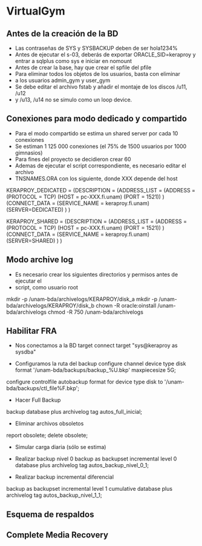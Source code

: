 # VirtualGym

## Antes de la creación de la BD
- Las contraseñas de SYS y SYSBACKUP deben de ser hola1234%
- Antes de ejecutar el s-03, deberás de exportar ORACLE_SID=keraproy
y entrar a sqlplus como sys e iniciar en nomount
- Antes de crear la base, hay que crear el spfile del pfile
- Para eliminar todos los objetos de los usuarios, basta con eliminar
- a los usuarios admin_gym y user_gym
- Se debe editar el archivo fstab y añadir el montaje de los discos /u11, /u12
- y /u13, /u14 no se simulo como un loop device.

## Conexiones para modo dedicado y compartido
- Para el modo compartido se estima un shared server por cada 10 conexiones
- Se estiman 1 125 000 conexiones (el 75% de 1500 usuarios por 1000 gimnasios)
- Para fines del proyecto se decidieron crear 60
- Ademas de ejecutar el script correspondiente, es necesario editar el archivo
- TNSNAMES.ORA con los siguiente, donde XXX depende del host

KERAPROY_DEDICATED =
 (DESCRIPTION =
  (ADDRESS_LIST =
   (ADDRESS = (PROTOCOL = TCP) (HOST = pc-XXX.fi.unam) (PORT = 1521))
  )
  (CONNECT_DATA =
   (SERVICE_NAME = keraproy.fi.unam)
   (SERVER=DEDICATED)
  )
 )

KERAPROY_SHARED =
 (DESCRIPTION =
  (ADDRESS_LIST =
   (ADDRESS = (PROTOCOL = TCP) (HOST = pc-XXX.fi.unam) (PORT = 1521))
  )
  (CONNECT_DATA =
   (SERVICE_NAME = keraproy.fi.unam)
   (SERVER=SHARED)
  )
 )

## Modo archive log
- Es necesario crear los siguientes directorios y permisos antes de ejecutar el 
- script, como usuario root

mkdir -p /unam-bda/archivelogs/KERAPROY/disk_a
mkdir -p /unam-bda/archivelogs/KERAPROY/disk_b
chown -R oracle:oinstall /unam-bda/archivelogs
chmod -R 750 /unam-bda/archivelogs

## Habilitar FRA
- Nos conectamos a la BD target
connect target "sys@keraproy as sysdba"

- Configuramos la ruta del backup
configure channel device type disk format '/unam-bda/backups/backup_%U.bkp' maxpiecesize 5G;

configure controlfile autobackup format for device type disk to '/unam-bda/backups/ctl_file%F.bkp';

- Hacer Full Backup

backup database plus archivelog tag autos_full_inicial;

- Eliminar archivos obsoletos

report obsolete;
delete obsolete;

- Simular carga diaria (sólo se estima)

- Realizar backup nivel 0
backup as backupset incremental level 0 database plus archivelog tag autos_backup_nivel_0_1; 

- Realizar backup incremental diferencial

backup as backupset incremental level 1 cumulative database plus archivelog tag autos_backup_nivel_1_1;

## Esquema de respaldos

## Complete Media Recovery




